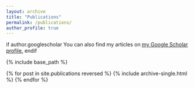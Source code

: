 ```yaml
---
layout: archive
title: "Publications"
permalink: /publications/
author_profile: true
---
```


if author.googlescholar
  You can also find my articles on <u><a href="{{[author.googlescholar](https://scholar.google.com/citations?hl=en&user=5j9O6e4AAAAJ)}}">my Google Scholar profile</a>.</u>
endif

{% include base_path %}

{% for post in site.publications reversed %}
  {% include archive-single.html %}
{% endfor %}
